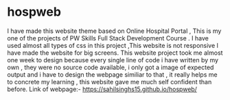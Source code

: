 # hospweb
I have made this website theme based on Online Hospital Portal , This is my one of the projects of PW Skills Full Stack Development Course .
I have used almost all types of css in this project ,This website is not responsive I have made the website for big screens.
This website project took me almost one week to design because every single line of code i have written by my own , they were no source code available,
i only got a image of expected output and i have to design the webpage similiar to that , it really helps me to concrete my learning , this website gave me
much self confident than before.
Link of webpage:-
https://sahilsinghs15.github.io/hospweb/
